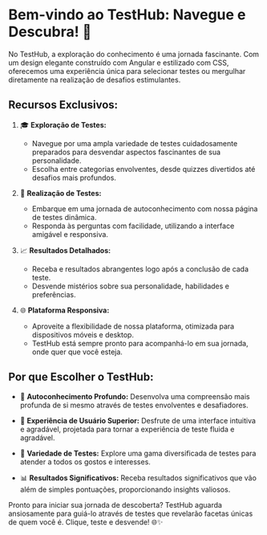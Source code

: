 # Bem-vindo ao TestHub: Navegue e Descubra! 🚀

No TestHub, a exploração do conhecimento é uma jornada fascinante. Com um design elegante construído com Angular e estilizado com CSS, oferecemos uma experiência única para selecionar testes ou mergulhar diretamente na realização de desafios estimulantes.

## Recursos Exclusivos:

1. 🎓 **Exploração de Testes:**
   - Navegue por uma ampla variedade de testes cuidadosamente preparados para desvendar aspectos fascinantes de sua personalidade.
   - Escolha entre categorias envolventes, desde quizzes divertidos até desafios mais profundos.

2. 🧪 **Realização de Testes:**
   - Embarque em uma jornada de autoconhecimento com nossa página de testes dinâmica.
   - Responda às perguntas com facilidade, utilizando a interface amigável e responsiva.

3. 📈 **Resultados Detalhados:**
   - Receba e resultados abrangentes logo após a conclusão de cada teste.
   - Desvende mistérios sobre sua personalidade, habilidades e preferências.

4. 🌐 **Plataforma Responsiva:**
   - Aproveite a flexibilidade de nossa plataforma, otimizada para dispositivos móveis e desktop.
   - TestHub está sempre pronto para acompanhá-lo em sua jornada, onde quer que você esteja.

## Por que Escolher o TestHub:

- 🤔 **Autoconhecimento Profundo:**
  Desenvolva uma compreensão mais profunda de si mesmo através de testes envolventes e desafiadores.

- 🚀 **Experiência de Usuário Superior:**
  Desfrute de uma interface intuitiva e agradável, projetada para tornar a experiência de teste fluida e agradável.

- 🌈 **Variedade de Testes:**
  Explore uma gama diversificada de testes para atender a todos os gostos e interesses.

- 📊 **Resultados Significativos:**
  Receba resultados significativos que vão além de simples pontuações, proporcionando insights valiosos.

Pronto para iniciar sua jornada de descoberta? TestHub aguarda ansiosamente para guiá-lo através de testes que revelarão facetas únicas de quem você é. Clique, teste e desvende! 🌐✨
